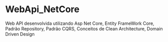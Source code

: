 # WebApi_NetCore
Web API desenvolvida utilizando Asp Net Core, Entity FrameWork Core, Padrão Repository, Padrão CQRS, Conceitos de Clean Architecture, Domain Driven Design
